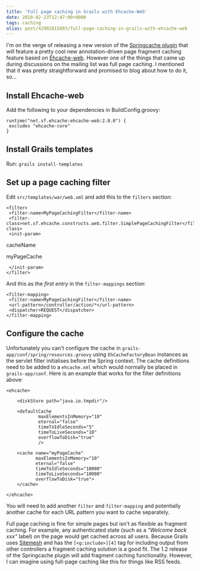 ```yaml
---
title: 'Full page caching in Grails with Ehcache-Web'
date: 2010-02-23T12:47:00+0000
tags: caching
alias: post/42902815893/full-page-caching-in-grails-with-ehcache-web
---
```


I'm on the verge of releasing a new version of the [Springcache plugin][1] that will feature a pretty cool new annotation-driven page fragment caching feature based on [Ehcache-web][2]. However one of the things that came up during discussions on the mailing list was full page caching. I mentioned that it was pretty straightforward and promised to blog about how to do it, so…

<!-- more -->

## Install Ehcache-web

Add the following to your dependencies in BuildConfig.groovy:

    runtime("net.sf.ehcache:ehcache-web:2.0.0") {
     excludes "ehcache-core"
    }

## Install Grails templates

Run: `grails install-templates`

## Set up a page caching filter

Edit `src/templates/war/web.xml` and add this to the `filters` section:

    <filter>
     <filter-name>MyPageCachingFilter</filter-name>
     <filter-class>net.sf.ehcache.constructs.web.filter.SimplePageCachingFilter</filter-class>
     <init-param>

cacheName

myPageCache

     </init-param>
    </filter>

And this as the _first entry_ in the `filter-mappings` section:

    <filter-mapping>
     <filter-name>MyPageCachingFilter</filter-name>
     <url-pattern>/controller/action/*</url-pattern>
     <dispatcher>REQUEST</dispatcher>
    </filter-mapping>

## Configure the cache

Unfortunately you can't configure the cache in `grails-app/conf/spring/resources.groovy` using `EhCacheFactoryBean` instances as the servlet filter initialises before the Spring context. The cache definitions need to be added to a `ehcache.xml` which would normally be placed in `grails-app/conf`. Here is an example that works for the filter definitions above:

    <ehcache>

        <diskStore path="java.io.tmpdir"/>

        <defaultCache
                maxElementsInMemory="10"
                eternal="false"
                timeToIdleSeconds="5"
                timeToLiveSeconds="10"
                overflowToDisk="true"
                />

        <cache name="myPageCache"
               maxElementsInMemory="10"
               eternal="false"
               timeToIdleSeconds="10000"
               timeToLiveSeconds="10000"
               overflowToDisk="true">
        </cache>

    </ehcache>

You will need to add another `filter` and `filter-mapping` and potentially another cache for each URL pattern you want to cache separately.

Full page caching is fine for simple pages but isn't as flexible as fragment caching. For example, any authenticated state (such as a _"Welcome back xxx"_ label) on the page would get cached across all users. Because Grails uses [Sitemesh][3] and has the `[<g:include>][4]` tag for including output from other controllers a fragment caching solution is a good fit. The 1.2 release of the Springcache plugin will add fragment caching functionality. However, I can imagine using full-page caching like this for things like RSS feeds.

[1]: http://grails.org/plugin/springcache
[2]: http://ehcache.org/documentation/web_caching.html
[3]: http://www.opensymphony.com/sitemesh/
[4]: http://grails.org/doc/latest/ref/Tags/include.html

